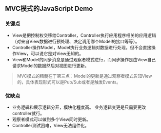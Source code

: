 MVC模式的JavaScript Demo
---

### 关键点
* View是把控制权交移给Controller，Controller执行应用程序相关的应用逻辑（对来自View数据进行预处理、决定调用哪个Model的接口等等）。
* Controller操作Model，Model执行业务逻辑对数据进行处理。但不会直接操作View，可以说它是对View无知的。
* View和Model的同步消息是通过观察者模式进行，而同步操作是由View自己请求Model的数据然后对视图进行更新。

> MVC模式的精髓在于第三点：Model的更新是通过观察者模式告知View的，具体表现形式可以是Pub/Sub或者是触发Events。

### 优缺点
* 业务逻辑和展示逻辑分开，模块化程度高。 业务逻辑变更是只需要更改controller就行。
* 观察者模式可以做到多个View同时更新。
* Controller测试困难，View无法组件化。

